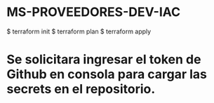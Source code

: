 # MS-PROVEEDORES-DEV-IAC

$ terraform init 
$ terraform plan 
$ terraform apply

# Se solicitara ingresar el token de Github en consola para cargar las secrets en el repositorio.
